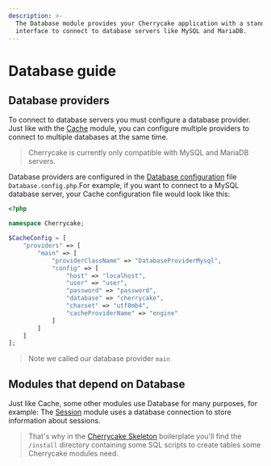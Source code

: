 ```yaml
---
description: >-
  The Database module provides your Cherrycake application with a standardized
  interface to connect to database servers like MySQL and MariaDB.
---
```


# Database guide

## Database providers

To connect to database servers you must configure a database provider. Just like with the [Cache](../cache-guide.md) module, you can configure multiple providers to connect to multiple databases at the same time.

> Cherrycake is currently only compatible with MySQL and MariaDB servers.

Database providers are configured in the [Database configuration](../../reference/core-modules/database/database-configuration.md) file `Database.config.php`.For example, if you want to connect to a MySQL database server, your Cache configuration file would look like this:

```php
<?php

namespace Cherrycake;

$CacheConfig = [
    "providers" => [
        "main" => [
            "providerClassName" => "DatabaseProviderMysql",
            "config" => [
                "host" => "localhost",
                "user" => "user",
                "password" => "password",
                "database" => "cherrycake",
                "charset" => "utf8mb4",
                "cacheProviderName" => "engine"
            ]
        ]
    ]
];
```

> Note we called our database provider `main`

## Modules that depend on Database

Just like Cache, some other modules use Database for many purposes, for example: The [Session]() module uses a database connection to store information about sessions.

> That's why in the [Cherrycake Skeleton](../getting-started/skeleton.md) boilerplate you'll find the `/install` directory containing some SQL scripts to create tables some Cherrycake modules need.

